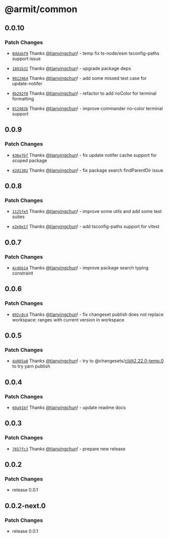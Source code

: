 # @armit/common

## 0.0.10

### Patch Changes

- [`0ddabf9`](https://github.com/armitjs/armit/commit/0ddabf91e3f9ffbd28132d4ac7c18135d925d503) Thanks [@tianyingchun](https://github.com/tianyingchun)! - temp fix ts-node/esm tsconfig-paths support issue

- [`1891b32`](https://github.com/armitjs/armit/commit/1891b32a9332c9204d30713e2777f7746236191c) Thanks [@tianyingchun](https://github.com/tianyingchun)! - upgrade package deps

- [`9012464`](https://github.com/armitjs/armit/commit/90124640362de899e0aed35dc7bd51ae0b2aeea1) Thanks [@tianyingchun](https://github.com/tianyingchun)! - add some missed test case for update-notifer

- [`9b292f0`](https://github.com/armitjs/armit/commit/9b292f04deb16655366a36297389dce8013674ae) Thanks [@tianyingchun](https://github.com/tianyingchun)! - refactor to add noColor for terminal formatting

- [`012983b`](https://github.com/armitjs/armit/commit/012983b918987144290e117c7fcc7b91af7d977e) Thanks [@tianyingchun](https://github.com/tianyingchun)! - improve commander no-color terminal support

## 0.0.9

### Patch Changes

- [`436e7bf`](https://github.com/armitjs/armit/commit/436e7bfe866125e27ad5c8f49adb7ef5492a625e) Thanks [@tianyingchun](https://github.com/tianyingchun)! - fix update notifer cache support for scoped package

- [`42d1302`](https://github.com/armitjs/armit/commit/42d13026d928e335d2c07137d27b81186cb83646) Thanks [@tianyingchun](https://github.com/tianyingchun)! - fix package search findParentDir issue

## 0.0.8

### Patch Changes

- [`1125fe5`](https://github.com/armitjs/armit/commit/1125fe59025071a26c9433c6c08678644655f627) Thanks [@tianyingchun](https://github.com/tianyingchun)! - improve some utils and add some test suites

- [`e2e0e1f`](https://github.com/armitjs/armit/commit/e2e0e1f57192417511c66b9d525eb2c1b800e5d6) Thanks [@tianyingchun](https://github.com/tianyingchun)! - add tsconfig-paths support for vitest

## 0.0.7

### Patch Changes

- [`4cd6b14`](https://github.com/armitjs/armit/commit/4cd6b142223e1b6de75555ebe745c4fea220e383) Thanks [@tianyingchun](https://github.com/tianyingchun)! - improve package search typing constraint

## 0.0.6

### Patch Changes

- [`802c0c4`](https://github.com/armitjs/armit/commit/802c0c424241f83e3ac28d2096319fd57bc6f3d7) Thanks [@tianyingchun](https://github.com/tianyingchun)! - fix changeset publish does not replace workspace: ranges with current version in workspace

## 0.0.5

### Patch Changes

- [`da985a8`](https://github.com/armitjs/armit/commit/da985a82b1f69c0520df10111dfb38470c0f025f) Thanks [@tianyingchun](https://github.com/tianyingchun)! - try to @changesets/cli@2.22.0-temp.0 to try yarn publish

## 0.0.4

### Patch Changes

- [`60a91bf`](https://github.com/armitjs/armit/commit/60a91bf0226878872933c0112f83addf79480a02) Thanks [@tianyingchun](https://github.com/tianyingchun)! - update readme docs

## 0.0.3

### Patch Changes

- [`7657fc3`](https://github.com/armitjs/armit/commit/7657fc32c590b7c07b125b3f340f27a7e75c104f) Thanks [@tianyingchun](https://github.com/tianyingchun)! - prepare new release

## 0.0.2

### Patch Changes

- release 0.0.1

## 0.0.2-next.0

### Patch Changes

- release 0.0.1

